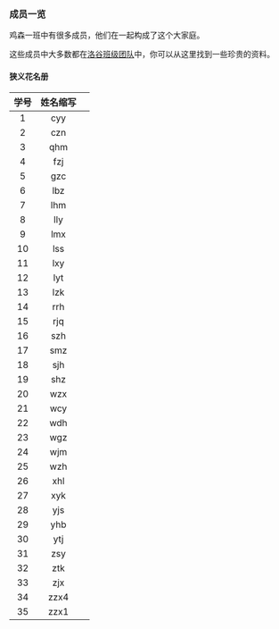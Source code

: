 ### 成员一览

鸡森一班中有很多成员，他们在一起构成了这个大家庭。

这些成员中大多数都在[洛谷班级团队](https://www.luogu.com.cn/team/73388)中，你可以从这里找到一些珍贵的资料。

#### 狭义花名册

| 学号 | 姓名缩写 |  |
| :-----------: | :-----------: | :-----------: |
| $1$ | cyy |  |
| $2$ | czn |  |
| $3$ | qhm |  |
| $4$ | fzj |  |
| $5$ | gzc |  |
| $6$ | lbz |  |
| $7$ | lhm |  |
| $8$ | lly |  |
| $9$ | lmx |  |
| $10$ | lss |  |
| $11$ | lxy |  |
| $12$ | lyt |  |
| $13$ | lzk |  |
| $14$ | rrh |  |
| $15$ | rjq |  |
| $16$ | szh |  |
| $17$ | smz |  |
| $18$ | sjh |  |
| $19$ | shz |  |
| $20$ | wzx |  |
| $21$ | wcy |  |
| $22$ | wdh |  |
| $23$ | wgz |  |
| $24$ | wjm |  |
| $25$ | wzh |  |
| $26$ | xhl |  |
| $27$ | xyk |  |
| $28$ | yjs |  |
| $29$ | yhb |  |
| $30$ | ytj |  |
| $31$ | zsy |  |
| $32$ | ztk |  |
| $33$ | zjx |  |
| $34$ | zzx4 |  |
| $35$ | zzx1 |  |
